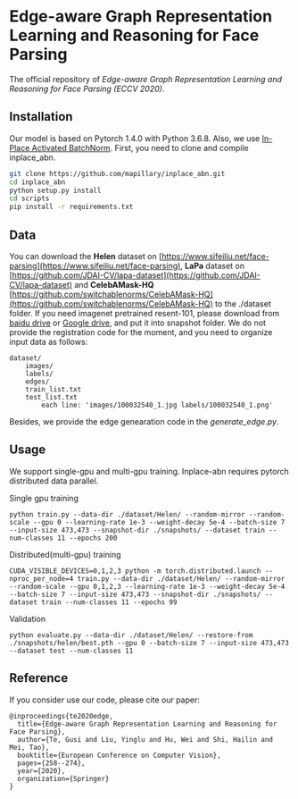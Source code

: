 # Edge-aware Graph Representation Learning and Reasoning for Face Parsing

The official repository of *Edge-aware Graph Representation Learning and Reasoning for Face Parsing (ECCV 2020)*. 


## Installation

Our model is based on Pytorch 1.4.0 with Python 3.6.8. Also, we use [In-Place Activated BatchNorm](https://github.com/mapillary/inplace_abn). First, you need to clone and compile inplace_abn.

```sh
git clone https://github.com/mapillary/inplace_abn.git
cd inplace_abn
python setup.py install
cd scripts
pip install -r requirements.txt
```

## Data

You can download the **Helen** dataset on [https://www.sifeiliu.net/face-parsing](https://www.sifeiliu.net/face-parsing), **LaPa** dataset on [https://github.com/JDAI-CV/lapa-dataset](https://github.com/JDAI-CV/lapa-dataset) and **CelebAMask-HQ** [https://github.com/switchablenorms/CelebAMask-HQ](https://github.com/switchablenorms/CelebAMask-HQ) to the ./dataset folder. If you need imagenet pretrained resent-101, please download from [baidu drive](https://pan.baidu.com/s/1NoxI_JetjSVa7uqgVSKdPw) or [Google drive](https://drive.google.com/open?id=1rzLU-wK6rEorCNJfwrmIu5hY2wRMyKTK), and put it into snapshot folder. We do not provide the registration code for the moment, and you need to organize input data as follows:

```
dataset/
    images/
    labels/
    edges/
    train_list.txt
    test_list.txt
        each line: 'images/100032540_1.jpg labels/100032540_1.png'
```

Besides, we provide the edge genearation code in the *generate_edge.py*.

## Usage

We support single-gpu and multi-gpu training. Inplace-abn requires pytorch distributed data parallel.

Single gpu training
```
python train.py --data-dir ./dataset/Helen/ --random-mirror --random-scale --gpu 0 --learning-rate 1e-3 --weight-decay 5e-4 --batch-size 7 --input-size 473,473 --snapshot-dir ./snapshots/ --dataset train --num-classes 11 --epochs 200
```

Distributed(multi-gpu) training
```
CUDA_VISIBLE_DEVICES=0,1,2,3 python -m torch.distributed.launch --nproc_per_node=4 train.py --data-dir ./dataset/Helen/ --random-mirror --random-scale --gpu 0,1,2,3 --learning-rate 1e-3 --weight-decay 5e-4 --batch-size 7 --input-size 473,473 --snapshot-dir ./snapshots/ --dataset train --num-classes 11 --epochs 99
```

Validation
```
python evaluate.py --data-dir ./dataset/Helen/ --restore-from ./snapshots/helen/best.pth --gpu 0 --batch-size 7 --input-size 473,473 --dataset test --num-classes 11
```

## Reference

If you consider use our code, please cite our paper:

```
@inproceedings{te2020edge,
  title={Edge-aware Graph Representation Learning and Reasoning for Face Parsing},
  author={Te, Gusi and Liu, Yinglu and Hu, Wei and Shi, Hailin and Mei, Tao},
  booktitle={European Conference on Computer Vision},
  pages={258--274},
  year={2020},
  organization={Springer}
}
```
